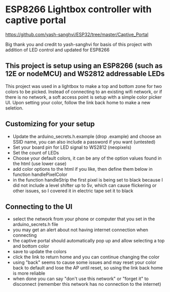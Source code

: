 # ESP8266 Lightbox controller with captive portal 

https://github.com/yash-sanghvi/ESP32/tree/master/Captive_Portal

Big thank you and credit to yash-sanghvi for basis of this project with addition of LED control and updated for ESP8266

## This project is setup using an ESP8266 (such as 12E or nodeMCU) and WS2812 addressable LEDs

This project was used in a lightbox to make a top and bottom zone for two colors to be picked. Instead of connecting to an existing wifi network, or if there is no network, a soft access point is setup with a simple color picker UI. Upon setting your color, follow the link back home to make a new seletion.

## Customizing for your setup
- Update the arduino_secrets.h.example (drop .example) and choose an SSID name, you can also include a password if you want (untested)
- Set your board pin for LED signal to WS2812 (neopixels)
- Set the count of LEDs
- Choose your default colors, it can be any of the option values found in the html (use lower case)
- add color options to the html if you like, then define them below in function handlePixelColor
- in the function handleStrip the first pixel is being set to black because I did not include a level shifter up to 5v, which can cause flickering or other issues, so I covered it in electric tape set it to black

## Connecting to the UI
- select the network from your phone or computer that you set in the arduino_secrets.h file
- you may get an alert about not having internet connection when connecting
- the captive portal should automatically pop up and allow selecting a top and bottom color
- save to update the colors
- click the link to return home and you can continue changing the color
- using "back" seems to cause some issues and may reset your color back to default and lose the AP until reset, so using the link back home is more reliable
- when done you can say "don't use this network" or "forget it" to disconnect (remember this network has no connection to the internet)